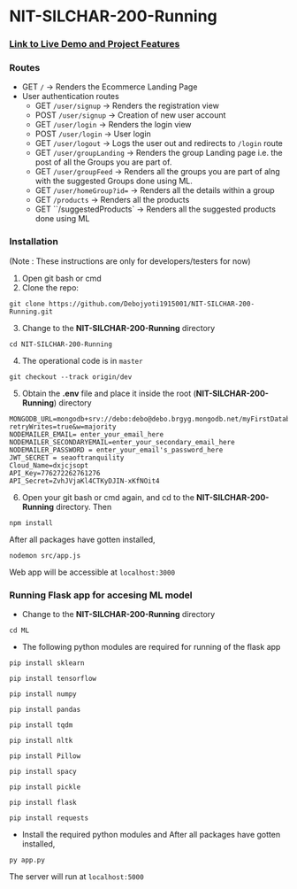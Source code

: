 # NIT-SILCHAR-200-Running

### [Link to Live Demo and Project Features](https://drive.google.com/drive/u/0/folders/1u6u1o7_rQ2_3iHQW93XfrnaAiqZMEPmo)

### Routes

-   GET `/` -> Renders the Ecommerce Landing Page
-   User authentication routes
    -   GET `/user/signup` -> Renders the registration view
    -   POST `/user/signup` -> Creation of new user account
    -   GET `/user/login` -> Renders the login view
    -   POST `/user/login` -> User login
    -   GET `/user/logout` -> Logs the user out and redirects to `/login` route
    -   GET `/user/groupLanding` -> Renders the group Landing page i.e. the post of all the Groups you are part of.
    -   GET `/user/groupFeed` -> Renders all the groups you are part of alng with the suggested Groups done using ML.
    -   GET `/user/homeGroup?id=` -> Renders all the details within a group
    -   GET `/products` -> Renders all the products
    -   GET ``/suggestedProducts` -> Renders all the suggested products done using ML

### Installation

(Note : These instructions are only for developers/testers for now)

1. Open git bash or cmd
2. Clone the repo:

```
git clone https://github.com/Debojyoti1915001/NIT-SILCHAR-200-Running.git
```

3. Change to the **NIT-SILCHAR-200-Running** directory

```
cd NIT-SILCHAR-200-Running
```

4. The operational code is in `master`

```
git checkout --track origin/dev
```

5. Obtain the **.env** file and place it inside the root (**NIT-SILCHAR-200-Running**) directory

```
MONGODB_URL=mongodb+srv://debo:debo@debo.brgyg.mongodb.net/myFirstDatabase?retryWrites=true&w=majority
NODEMAILER_EMAIL= enter_your_email_here
NODEMAILER_SECONDARYEMAIL=enter_your_secondary_email_here
NODEMAILER_PASSWORD = enter_your_email's_password_here
JWT_SECRET = seaoftranquility
Cloud_Name=dxjcjsopt
API_Key=776272262761276
API_Secret=ZvhJVjaKl4CTKyDJIN-xKfNOit4
```

6. Open your git bash or cmd again, and cd to the **NIT-SILCHAR-200-Running** directory. Then

```
npm install
```

After all packages have gotten installed,

```
nodemon src/app.js
```

Web app will be accessible at `localhost:3000`

### Running Flask app for accesing ML model

-   Change to the **NIT-SILCHAR-200-Running** directory

```
cd ML
```

-   The following python modules are required for running of the flask app

```
pip install sklearn
```

```
pip install tensorflow
```

```
pip install numpy
```

```
pip install pandas
```

```
pip install tqdm
```

```
pip install nltk
```

```
pip install Pillow
```

```
pip install spacy
```

```
pip install pickle
```

```
pip install flask
```

```
pip install requests
```

-   Install the required python modules and After all packages have gotten installed,

```
py app.py
```

The server will run at `localhost:5000`
